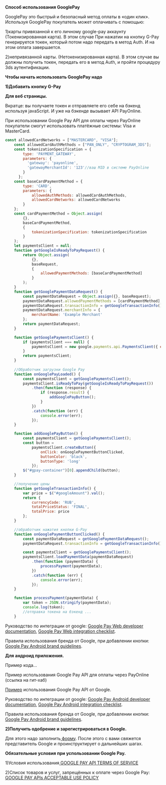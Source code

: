 **Способ использования GooglePay**

GooglePay это быстрый и безопасный метод оплаты в «один клик». Используя GooglePay покупатель может оплачивать с помощью:

1)карты привязанной к его личному google-pay аккаунту (Токенизированная карта). В этом случае При нажатии на кнопку G-Pay генерируется токен, который потом надо передать в метод Auth. И на этом оплата завершается.

2)непривязанной карты. (Нетокенизированная карта). В этом случае вы должны получить токен,  передать его в метод Auth, и пройти процедуру 3ds аутентификации.

 

**Чтобы начать использовать GooglePay надо**

**1)Добавить кнопку G-Pay**

**Для веб страницы.**

Вкратце: вы получаете токен и отправляете его себе на бэкенд используя javaScript. И уже на бэкенде вызывает API PayOnline.

При использовании Google Pay API для оплаты через PayOnline покупатели смогут использовать платёжные системы: Visa и MasterCard.

```javascript
const allowedCardNetworks = ["MASTERCARD", "VISA"];
    const allowedCardAuthMethods = ["PAN_ONLY", "CRYPTOGRAM_3DS"];
    const tokenizationSpecification = {
        type: 'PAYMENT_GATEWAY',
        parameters: {
          'gateway': 'payonline',
          'gatewayMerchantId': '123'//ваш MID в системе PayOnline
        }
      };
    const baseCardPaymentMethod = {
        type: 'CARD',
        parameters: {
            allowedAuthMethods: allowedCardAuthMethods,
            allowedCardNetworks: allowedCardNetworks
        }
    };
    const cardPaymentMethod = Object.assign(
        {},
        baseCardPaymentMethod,
        {
            tokenizationSpecification: tokenizationSpecification
        }
    );
    let paymentsClient = null;
    function getGoogleIsReadyToPayRequest() {
        return Object.assign(
            {},
            baseRequest,
            {
                allowedPaymentMethods: [baseCardPaymentMethod]
            }
        );
    }
    function getGooglePaymentDataRequest() {
        const paymentDataRequest = Object.assign({}, baseRequest);
        paymentDataRequest.allowedPaymentMethods = [cardPaymentMethod];
        paymentDataRequest.transactionInfo = getGoogleTransactionInfo();
        paymentDataRequest.merchantInfo = {
            merchantName: 'Example Merchant'
        };
        return paymentDataRequest;
    }

    function getGooglePaymentsClient() {
        if (paymentsClient === null) {
            paymentsClient = new google.payments.api.PaymentsClient({ environment: $('[name="environment"]').val() });
        }
        return paymentsClient;
    }
    
    //Обработчик загрузки Google Pay
    function onGooglePayLoaded() {
        const paymentsClient = getGooglePaymentsClient();
        paymentsClient.isReadyToPay(getGoogleIsReadyToPayRequest())
            .then(function (response) {
                if (response.result) {
                    addGooglePayButton();
                }
            })
            .catch(function (err) {
                console.error(err);
            });
    }

    function addGooglePayButton() {
        const paymentsClient = getGooglePaymentsClient();
        const button =
            paymentsClient.createButton({
                onClick: onGooglePaymentButtonClicked,
                buttonColor: 'black',
                buttonType: 'long'
            });
        $("#gpay-container")[0].appendChild(button);
    }

    //получение цены
    function getGoogleTransactionInfo() {
        var price = $("#googleAmount").val();
        return {
            currencyCode: 'RUB',
            totalPriceStatus: 'FINAL',
            totalPrice: price
        };
    }

    //обработчик нажатия кнопки G-Pay
    function onGooglePaymentButtonClicked() {
        const paymentDataRequest = getGooglePaymentDataRequest();
        paymentDataRequest.transactionInfo = getGoogleTransactionInfo();

        const paymentsClient = getGooglePaymentsClient();
        paymentsClient.loadPaymentData(paymentDataRequest)
            .then(function (paymentData) {
                processPayment(paymentData);
            })
            .catch(function (err) {
                console.error(err);
            });
    }

    function processPayment(paymentData) {
        var token = JSON.stringify(paymentData);
        console.log(token);
        //отправка токена на бэкенд ...
    }
```

 

Руководство по интеграции от google:  [Google Pay Web developer documentation](https://developers.google.com/pay/api/web/overview), [Google Pay Web integration checklist](https://developers.google.com/pay/api/web/guides/test-and-deploy/integration-checklist).

Правила использования бренда от Google, при добавлении кнопки:[ Google Pay Android brand guidelines](https://developers.google.com/pay/api/web/guides/brand-guidelines).

**Для андроид приложения.**

Пример кода…

Пример использования Google Pay API для оплаты через PayOnline (ссылка на гит-хаб)

[Пример](https://github.com/google-pay/android-quickstart) использования Google Pay API от Google.

Руководство по интеграции от google:  [Google Pay Android developer documentation](https://developers.google.com/pay/api/android/overview), [Google Pay Android integration checklist](https://developers.google.com/pay/api/android/guides/test-and-deploy/integration-checklist).

Правила использования бренда от Google, при добавлении кнопки:  [Google Pay Android brand guidelines](https://developers.google.com/pay/api/android/guides/brand-guidelines).

 

**2)Получить одобрение и зарегистрироваться в Google.**

Для этого надо заполнить[ форму](https://services.google.com/fb/forms/googlepayAPIenable). После этого с вами свяжется представитель Google и проинструктирует о дальнейших шагах.

 

**Обязательные условия при успользовании Google Pay.**

1)Условия использования[ GOOGLE PAY API TERMS OF SERVICE](https://payments.developers.google.com/terms/sellertos)

2)Список товаров и услуг, запрещённых к оплате через Google Pay:[ GOOGLE PAY APIs ACCEPTABLE USE POLICY](https://payments.developers.google.com/terms/aup)
